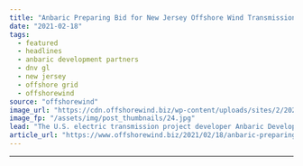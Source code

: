 ```yaml
---
title: "Anbaric Preparing Bid for New Jersey Offshore Wind Transmission System"
date: "2021-02-18"
tags: 
  - featured
  - headlines
  - anbaric development partners
  - dnv gl
  - new jersey
  - offshore grid
  - offshorewind
source: "offshorewind"
image_url: "https://cdn.offshorewind.biz/wp-content/uploads/sites/2/2021/02/18101003/TenneT_illustration.jpg"
image_fp: "/assets/img/post_thumbnails/24.jpg"
lead: "The U.S. electric transmission project developer Anbaric Development Partners will participate in an upcoming"
article_url: "https://www.offshorewind.biz/2021/02/18/anbaric-preparing-bid-for-new-jersey-offshore-wind-transmission-system/"
---
```


---
